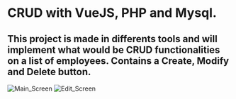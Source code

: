 # CRUD with VueJS, PHP and Mysql.

## This project is made in differents tools and will implement what would be CRUD functionalities on a list of employees. Contains a Create, Modify and Delete button.

![Main_Screen](https://user-images.githubusercontent.com/68713463/130486115-570221b4-9391-4b1a-ad6f-017bd7acac4c.PNG)
![Edit_Screen](https://user-images.githubusercontent.com/68713463/130486116-6a1d7a0b-ee00-4c1b-88d6-64aca4471eb8.PNG)

